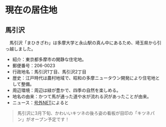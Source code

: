 # **現在の居住地**

## **馬引沢**
　馬引沢「まひきざわ」は多摩大学と永山駅の真ん中にあるため、埼玉県から引っ越しました。

* 紹介：東京都多摩市の閑静な住宅地。
* 郵便番号：206-0023
* 行政地名：馬引沢1丁目、馬引沢2丁目
* 歴史：江戸時代は農村地域で、昭和の多摩ニュータウン開発により住宅地として整備。
* 周辺環境：周辺は緑が豊かで、四季の自然を楽しめる。
* 地名の由来：かつて馬が通った道や水が流れる沢があったことが由来。
* ニュース：[号外NET](https://tama-inagi.goguynet.jp/2025/03/22/kitsunepan/)によると
>馬引沢に3月下旬、かわいいキツネの後ろ姿の看板が目印の「キツネパン」がオープン予定です！